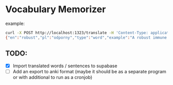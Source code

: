 # Vocabulary Memorizer

example:
```bash
curl -X POST http://localhost:1323/translate -H 'Content-Type: application/json' -d '{"input": "robust"}'
{"en":"robust","pl":"odporny","type":"word","example":"A robust immune system is important for staying healthy.","phonetic":"ˈroʊˌbʌst","use_frequency":0.8,"difficulty":"medium"}
```

## TODO:
- [x] Import translated words / sentences to supabase
- [ ] Add an export to anki format (maybe it should be as a separate program or with additional to run as a cronjob)

